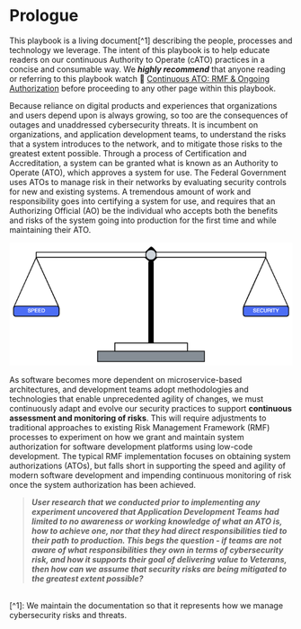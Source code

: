 # Prologue

This playbook is a living document[^1] describing the people, processes and technology we leverage. The intent of this playbook is to help educate readers on our continuous Authority to Operate (cATO) practices in a concise and consumable way. We ***highly recommend*** that anyone reading or referring to this playbook watch 🎥 [Continuous ATO: RMF & Ongoing Authorization](https://www.youtube.com/watch?v=k4lO3-9kIM0) before proceeding to any other page within this playbook.
<br/>

Because reliance on digital products and experiences that organizations and users depend upon is always growing, so too are the consequences of outages and unaddressed cybersecurity threats. It is incumbent on organizations, and application development teams, to understand the risks that a system introduces to the network, and to mitigate those risks to the greatest extent possible. Through a process of Certification and Accreditation, a system can be granted what is known as an Authority to Operate (ATO), which approves a system for use. The Federal Government uses ATOs to manage risk in their networks by evaluating security controls for new and existing systems. A tremendous amount of work and responsibility goes into certifying a system for use, and requires that an Authorizing Official (AO) be the individual who accepts both the benefits and risks of the system going into production for the first time and while maintaining their ATO. 

![This is an image](images/weightScale.png)
  
As software becomes more dependent on microservice-based architectures, and development teams adopt methodologies and technologies that enable unprecedented agility of changes, we must continuously adapt and evolve our security practices to support **continuous assessment and monitoring of risks**. This will require adjustments to traditional approaches to existing Risk Management Framework (RMF) processes to experiment on how we grant and maintain system authorization for software development platforms using low-code development. The typical RMF implementation focuses on obtaining system authorizations (ATOs), but falls short in supporting the speed and agility of modern software development and impending continuous monitoring of risk once the system authorization has been achieved. 

> ***User research that we conducted prior to implementing any experiment uncovered that Application Development Teams had limited to no awareness or working knowledge of what an ATO is, how to achieve one, nor that they had direct responsibilities tied to their path to production. This begs the question - if teams are not aware of what responsibilities they own in terms of cybersecurity risk, and how it supports their goal of delivering value to Veterans, then how can we assume that security risks are being mitigated to the greatest extent possible?***

<br/>
[^1]: We maintain the documentation so that it represents how we manage cybersecurity risks and threats.
